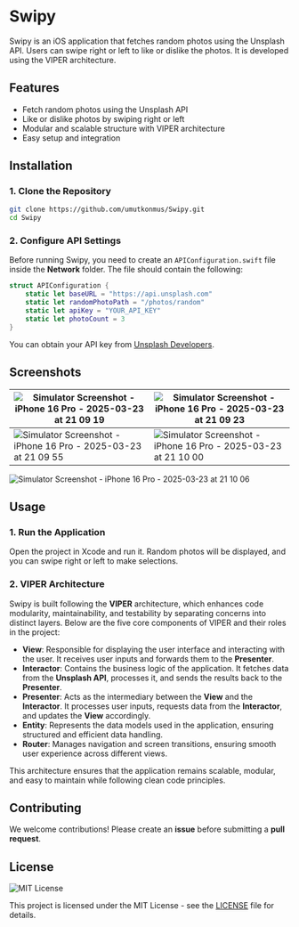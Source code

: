 # Swipy

Swipy is an iOS application that fetches random photos using the Unsplash API. Users can swipe right or left to like or dislike the photos. It is developed using the VIPER architecture.

## Features
- Fetch random photos using the Unsplash API
- Like or dislike photos by swiping right or left
- Modular and scalable structure with VIPER architecture
- Easy setup and integration

## Installation

### 1. Clone the Repository
```bash
git clone https://github.com/umutkonmus/Swipy.git
cd Swipy
```

### 2. Configure API Settings
Before running Swipy, you need to create an `APIConfiguration.swift` file inside the **Network** folder. The file should contain the following:

```swift
struct APIConfiguration {
    static let baseURL = "https://api.unsplash.com"
    static let randomPhotoPath = "/photos/random"
    static let apiKey = "YOUR_API_KEY"
    static let photoCount = 3
}
```

You can obtain your API key from [Unsplash Developers](https://unsplash.com/developers).

## Screenshots

![Simulator Screenshot - iPhone 16 Pro - 2025-03-23 at 21 09 19](https://github.com/user-attachments/assets/55811a9a-1cbe-497c-b8b0-63e5bd7e3be7) | ![Simulator Screenshot - iPhone 16 Pro - 2025-03-23 at 21 09 23](https://github.com/user-attachments/assets/d79acdb6-33bf-445a-84a0-db4a9bcca029) 
--- | ---
![Simulator Screenshot - iPhone 16 Pro - 2025-03-23 at 21 09 55](https://github.com/user-attachments/assets/bf90da92-3d39-4faa-914e-b8e5b269bb19) | ![Simulator Screenshot - iPhone 16 Pro - 2025-03-23 at 21 10 00](https://github.com/user-attachments/assets/c94b3369-755a-4dc1-89c7-769da619db68)

![Simulator Screenshot - iPhone 16 Pro - 2025-03-23 at 21 10 06](https://github.com/user-attachments/assets/6d78a285-1d55-4d0a-90b0-e4a2bf61454f)




## Usage

### 1. Run the Application
Open the project in Xcode and run it. Random photos will be displayed, and you can swipe right or left to make selections.

### 2. VIPER Architecture
Swipy is built following the **VIPER** architecture, which enhances code modularity, maintainability, and testability by separating concerns into distinct layers. Below are the five core components of VIPER and their roles in the project:

- **View**: Responsible for displaying the user interface and interacting with the user. It receives user inputs and forwards them to the **Presenter**.
- **Interactor**: Contains the business logic of the application. It fetches data from the **Unsplash API**, processes it, and sends the results back to the **Presenter**.
- **Presenter**: Acts as the intermediary between the **View** and the **Interactor**. It processes user inputs, requests data from the **Interactor**, and updates the **View** accordingly.
- **Entity**: Represents the data models used in the application, ensuring structured and efficient data handling.
- **Router**: Manages navigation and screen transitions, ensuring smooth user experience across different views.

This architecture ensures that the application remains scalable, modular, and easy to maintain while following clean code principles.

## Contributing
We welcome contributions! Please create an **issue** before submitting a **pull request**.

## License

![MIT License](https://img.shields.io/badge/license-MIT-blue.svg)

This project is licensed under the MIT License - see the [LICENSE](LICENSE) file for details.

